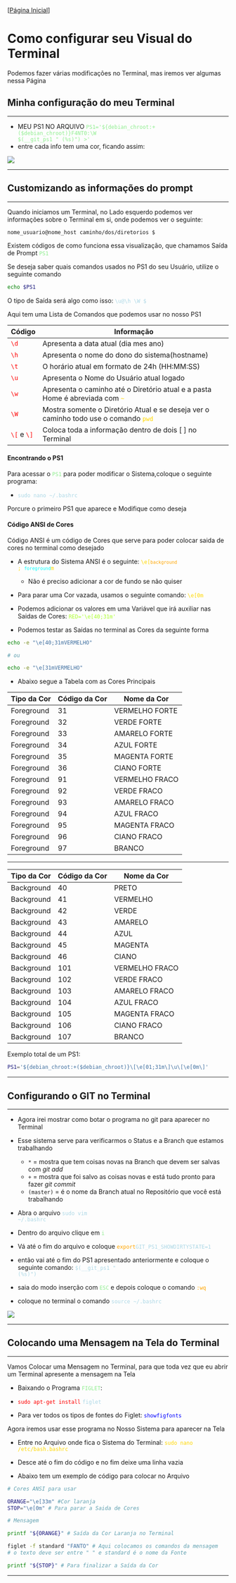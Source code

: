 [[Página Inicial](../term_unix/home.md)]

# Como configurar seu Visual do Terminal

Podemos fazer várias modificações no Terminal, mas iremos ver algumas nessa Página


## Minha configuração do meu Terminal

---

* MEU PS1 NO ARQUIVO <code style="color: lightgreen">PS1='${debian_chroot:+($debian_chroot)}F4NT0:\W $(__git_ps1 " (%s)") >'</code>
* entre cada info tem uma cor, ficando assim:
<img src="../../../img/ubuntu_fanto.png">

---


## Customizando as informações do prompt

---

Quando iniciamos um Terminal, no Lado esquerdo podemos ver informações sobre o Terminal em si, onde podemos ver o seguinte:

```bash
nome_usuario@nome_host caminho/dos/diretorios $
```

Existem códigos de como funciona essa visualização, que chamamos Saída de Prompt <code style="color : lightgreen">PS1</code>

Se deseja saber quais comandos usados no PS1 do seu Usuário, utilize o seguinte comando

```bash
echo $PS1
```

O tipo de Saída será algo como isso: <code style="color : lightblue">\u@\h \W \$</code>

Aqui tem uma Lista de Comandos que podemos usar no nosso PS1

Código|Informação
|---|---|
<code style="color : red">\d</code>| Apresenta a data atual (dia mes ano)
<code style="color : red">\h</code>| Apresenta o nome do dono do sistema(hostname)
<code style="color : red">\t</code>| O horário atual em formato de 24h (HH:MM:SS)
<code style="color : red">\u</code>| Apresenta o Nome do Usuário atual logado
<code style="color : red">\w</code>| Apresenta o caminho até o Diretório atual e a pasta Home é abreviada com <code style="color : gold">~</code>
<code style="color : red">\W</code>| Mostra somente o Diretório Atual e se deseja ver o caminho todo use o comando <code style="color: gold">pwd</code>
<code style="color : red">\\[</code> e <code style="color : red">\\]</code>| Coloca toda a informação dentro de dois [ ] no Terminal

#### Encontrando o PS1

Para acessar o <code style="color : lightgreen">PS1</code> para poder modificar o Sistema,coloque o seguinte programa:

* <code style="color : lightblue">sudo nano ~/.bashrc</code>

Porcure o primeiro PS1 que aparece e Modifique como deseja

#### Código ANSI de Cores

Código ANSI é um código de Cores que serve para poder colocar saida de cores no terminal como desejado

* A estrutura do Sistema ANSI é o seguinte: <code style="color : gold">\e[<code style="color : orange">background</code> ; <code style="color : cyan">foreground</code>m</code>
  * Não é preciso adicionar a cor de fundo se não quiser

* Para parar uma Cor vazada, usamos o seguinte comando: <code style="color : gold">\e[0m</code>

* Podemos adicionar os valores em uma Variável que irá auxiliar nas Saidas de Cores: <code style="color : greenyellow">RED='\e[40;31m'</code>

* Podemos testar as Saídas no terminal as Cores da seguinte forma

```bash
echo -e "\e[40;31mVERMELHO"

# ou

echo -e "\e[31mVERMELHO"
```

* Abaixo segue a Tabela com as Cores Principais

Tipo da Cor|Código da Cor|Nome da Cor
|---|---|---|
Foreground|31| VERMELHO FORTE
Foreground|32| VERDE FORTE
Foreground|33| AMARELO FORTE
Foreground|34| AZUL FORTE
Foreground|35| MAGENTA FORTE
Foreground|36| CIANO FORTE
Foreground|91| VERMELHO FRACO
Foreground|92| VERDE FRACO
Foreground|93| AMARELO FRACO
Foreground|94| AZUL FRACO
Foreground|95| MAGENTA FRACO
Foreground|96| CIANO FRACO
Foreground|97| BRANCO

---

Tipo da Cor|Código da Cor|Nome da Cor
|---|---|---|
Background| 40| PRETO
Background| 41| VERMELHO
Background| 42| VERDE
Background| 43| AMARELO
Background| 44| AZUL
Background| 45| MAGENTA
Background| 46| CIANO
Background| 101| VERMELHO FRACO
Background| 102| VERDE FRACO
Background| 103| AMARELO FRACO
Background| 104| AZUL FRACO
Background| 105| MAGENTA FRACO
Background| 106| CIANO FRACO
Background| 107| BRANCO

Exemplo total de um PS1:

```bash
PS1='${debian_chroot:+($debian_chroot)}\[\e[01;31m\]\u\[\e[0m\]'
```

---


## Configurando o GIT no Terminal

---

* Agora irei mostrar como botar o programa no git para aparecer no Terminal
* Esse sistema serve para verificarmos o Status e a Branch que estamos trabalhando
  * `*` = mostra que tem coisas novas na Branch que devem ser salvas com _git add_
  * `+` = mostra que foi salvo as coisas novas e está tudo pronto para fazer _git commit_
  * `(master)` = é o nome da Branch atual no Repositório que você está trabalhando

* Abra o arquivo <code style="color: lightblue">sudo vim ~/.bashrc</code>
* Dentro do arquivo clique em <code style="color: lightgreen">i</code>
* Vá até o fim do arquivo e coloque <code style="color: orange">export</code><code style="color: lightblue">GIT_PS1_SHOWDIRTYSTATE=1</code> 
* então vai até o fim do PS1 apresentado anteriormente e coloque o seguinte comando: <code style="color: lightblue">$(__git_ps1 " (%s)")</code>
* saia do modo inserção com <code style="color: lightgreen">ESC</code> e depois coloque o comando <code style="color: orange">:wq</code>
* coloque no terminal o comando <code style="color: lightblue">source ~/.bashrc</code>

<img src="../../../img/git_system.png">

---

## Colocando uma Mensagem na Tela do Terminal

---

Vamos Colocar uma Mensagem no Terminal, para que toda vez que eu abrir um Terminal apresente a mensagem na Tela

* Baixando o Programa <code style="color : lightgreen">FIGLET</code>:

* <code style="color : red">sudo apt-get install</code> <code style="color : lightblue">figlet</code>

* Para ver todos os tipos de fontes do Figlet: <code style="color : blue">showfigfonts</code>


Agora iremos usar esse programa no Nosso Sistema para aparecer na Tela

* Entre no Arquivo onde fica o Sistema do Terminal: <code style="color : gold">sudo nano /etc/bash.bashrc</code>

* Desce até o fim do código e no fim deixe uma linha vazia

* Abaixo tem um exemplo de código para colocar no Arquivo

```bash
# Cores ANSI para usar

ORANGE="\e[33m" #Cor laranja
STOP="\e[0m" # Para parar a Saida de Cores

# Mensagem

printf "${ORANGE}" # Saída da Cor Laranja no Terminal

figlet -f standard "FANTO" # Aqui colocamos os comandos da mensagem
# o texto deve ser entre " " e standard é o nome da Fonte

printf "${STOP}" # Para finalizar a Saída da Cor

```


---


